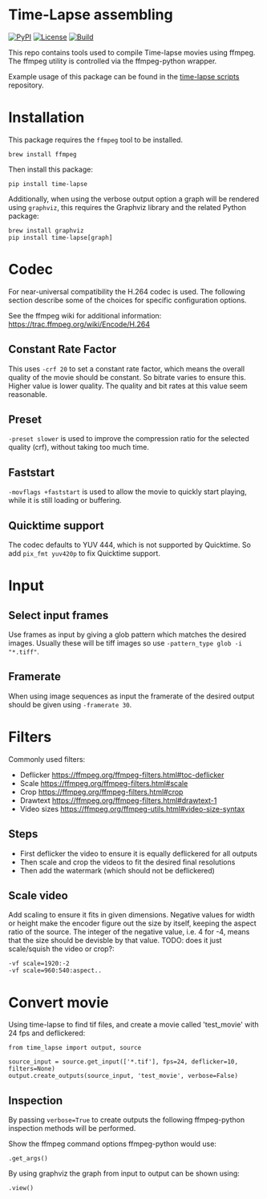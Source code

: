 Time-Lapse assembling
=====================

[![PyPI](https://img.shields.io/pypi/v/time-lapse)](https://pypi.org/project/time-lapse/)
[![License](https://img.shields.io/github/license/153957/time-lapse)](https://github.com/153957/time-lapse/blob/main/LICENSE)
[![Build](https://img.shields.io/github/actions/workflow/status/153957/time-lapse/tests.yml?branch=main)](https://github.com/153957/time-lapse/actions)

This repo contains tools used to compile Time-lapse movies using
ffmpeg. The ffmpeg utility is controlled via the ffmpeg-python wrapper.

Example usage of this package can be found in the
[time-lapse scripts](https://github.com/153957/time-lapse-scripts) repository.

Installation
============

This package requires the `ffmpeg` tool to be installed.

    brew install ffmpeg

Then install this package:

    pip install time-lapse

Additionally, when using the verbose output option a graph will be
rendered using `graphviz`, this requires the Graphviz library and the
related Python package:

    brew install graphviz
    pip install time-lapse[graph]

Codec
=====

For near-universal compatibility the H.264 codec is used. The following
section describe some of the choices for specific configuration options.

See the ffmpeg wiki for additional information:
<https://trac.ffmpeg.org/wiki/Encode/H.264>

Constant Rate Factor
--------------------

This uses `-crf 20` to set a constant rate factor, which means the overall
quality of the movie should be constant. So bitrate varies to ensure
this. Higher value is lower quality. The quality and bit rates at this
value seem reasonable.

Preset
------

`-preset slower` is used to improve the compression ratio for the selected
quality (crf), without taking too much time.

Faststart
---------

`-movflags +faststart` is used to allow the movie to quickly start playing,
while it is still loading or buffering.

Quicktime support
-----------------

The codec defaults to YUV 444, which is not supported by Quicktime. So
add `pix_fmt yuv420p` to fix Quicktime support.

Input
=====

Select input frames
-------------------

Use frames as input by giving a glob pattern which matches the desired
images. Usually these will be tiff images so use
`-pattern_type glob -i "*.tiff"`.

Framerate
---------

When using image sequences as input the framerate of the desired output
should be given using `-framerate 30`.

Filters
=======

Commonly used filters:

- Deflicker <https://ffmpeg.org/ffmpeg-filters.html#toc-deflicker>
- Scale <https://ffmpeg.org/ffmpeg-filters.html#scale>
- Crop <https://ffmpeg.org/ffmpeg-filters.html#crop>
- Drawtext <https://ffmpeg.org/ffmpeg-filters.html#drawtext-1>
- Video sizes <https://ffmpeg.org/ffmpeg-utils.html#video-size-syntax>

Steps
-----

- First deflicker the video to ensure it is equally deflickered for
  all outputs
- Then scale and crop the videos to fit the desired final resolutions
- Then add the watermark (which should not be deflickered)

Scale video
-----------

Add scaling to ensure it fits in given dimensions. Negative values for
width or height make the encoder figure out the size by itself, keeping
the aspect ratio of the source. The integer of the negative value, i.e.
4 for -4, means that the size should be devisble by that value. TODO:
does it just scale/squish the video or crop?:

    -vf scale=1920:-2
    -vf scale=960:540:aspect..

Convert movie
=============

Using time-lapse to find tif files, and create a movie called 'test_movie'
with 24 fps and deflickered:

    from time_lapse import output, source

    source_input = source.get_input(['*.tif'], fps=24, deflicker=10, filters=None)
    output.create_outputs(source_input, 'test_movie', verbose=False)

Inspection
----------

By passing `verbose=True` to create outputs the following ffmpeg-python
inspection methods will be performed.

Show the ffmpeg command options ffmpeg-python would use:

    .get_args()

By using graphviz the graph from input to output can be shown using:

    .view()
